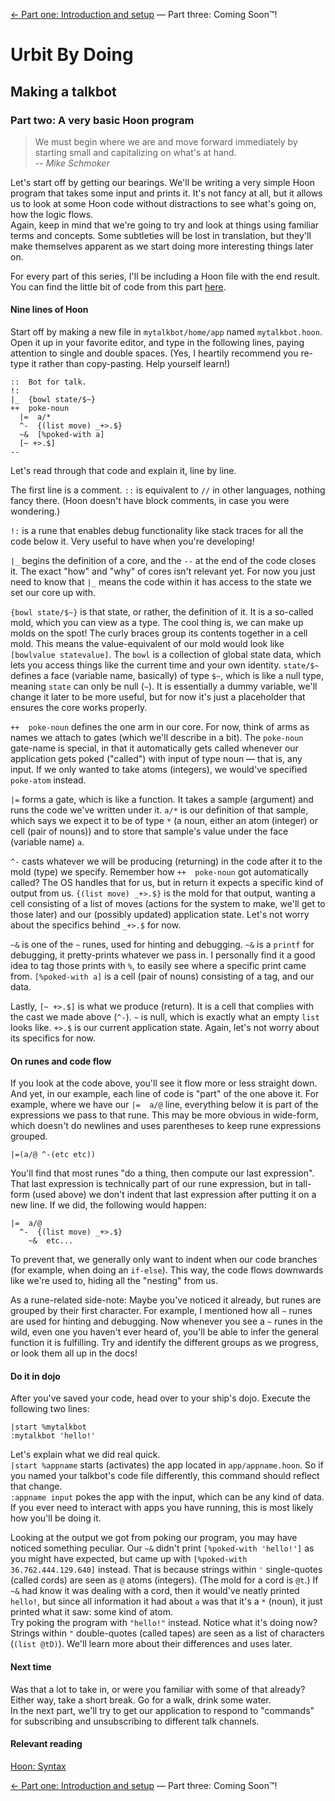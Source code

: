 [← Part one: Introduction and setup](../README.md) — Part three: Coming Soon™!

# Urbit By Doing
## Making a talkbot
### Part two: A very basic Hoon program

> We must begin where we are and move forward immediately by starting small and capitalizing on what's at hand.  
-- *Mike Schmoker*

Let's start off by getting our bearings. We'll be writing a very simple Hoon program that takes some input and prints it. It's not fancy at all, but it allows us to look at some Hoon code without distractions to see what's going on, how the logic flows.  
Again, keep in mind that we're going to try and look at things using familiar terms and concepts. Some subtleties will be lost in translation, but they'll make themselves apparent as we start doing more interesting things later on.

For every part of this series, I'll be including a Hoon file with the end result. You can find the little bit of code from this part [here](2.hoon).

#### Nine lines of Hoon

Start off by making a new file in `mytalkbot/home/app` named `mytalkbot.hoon`. Open it up in your favorite editor, and type in the following lines, paying attention to single and double spaces. (Yes, I heartily recommend you re-type it rather than copy-pasting. Help yourself learn!)

```
::  Bot for talk.
!:
|_  {bowl state/$~}
++  poke-noun
  |=  a/*
  ^-  {(list move) _+>.$}
  ~&  [%poked-with a]
  [~ +>.$]
--
```

Let's read through that code and explain it, line by line.

The first line is a comment. `::` is equivalent to `//` in other languages, nothing fancy there. (Hoon doesn't have block comments, in case you were wondering.)

`!:` is a rune that enables debug functionality like stack traces for all the code below it. Very useful to have when you're developing!

`|_` begins the definition of a core, and the `--` at the end of the code closes it. The exact "how" and "why" of cores isn't relevant yet. For now you just need to know that `|_` means the code within it has access to the state we set our core up with.

`{bowl state/$~}` is that state, or rather, the definition of it. It is a so-called mold, which you can view as a type. The cool thing is, we can make up molds on the spot! The curly braces group its contents together in a cell mold. This means the value-equivalent of our mold would look like `[bowlvalue statevalue]`. The `bowl` is a collection of global state data, which lets you access things like the current time and your own identity. `state/$~` defines a face (variable name, basically) of type `$~`, which is like a null type, meaning `state` can only be null (`~`). It is essentially a dummy variable, we'll change it later to be more useful, but for now it's just a placeholder that ensures the core works properly.

`++  poke-noun` defines the one arm in our core. For now, think of arms as names we attach to gates (which we'll describe in a bit). The `poke-noun` gate-name is special, in that it automatically gets called whenever our application gets poked ("called") with input of type noun — that is, any input. If we only wanted to take atoms (integers), we would've specified `poke-atom` instead.

`|=` forms a gate, which is like a function. It takes a sample (argument) and runs the code we've written under it. `a/*` is our definition of that sample, which says we expect it to be of type `*` (a noun, either an atom (integer) or cell (pair of nouns)) and to store that sample's value under the face (variable name) `a`.

`^-` casts whatever we will be producing (returning) in the code after it to the mold (type) we specify. Remember how `++  poke-noun` got automatically called? The OS handles that for us, but in return it expects a specific kind of output from us. `{(list move) _+>.$}` is the mold for that output, wanting a cell consisting of a list of moves (actions for the system to make, we'll get to those later) and our (possibly updated) application state. Let's not worry about the specifics behind `_+>.$` for now.

`~&` is one of the `~` runes, used for hinting and debugging. `~&` is a `printf` for debugging, it pretty-prints whatever we pass in. I personally find it a good idea to tag those prints with `%`, to easily see where a specific print came from. `[%poked-with a]` is a cell (pair of nouns) consisting of a tag, and our data.

Lastly, `[~ +>.$]` is what we produce (return). It is a cell that complies with the cast we made above (`^-`). `~` is null, which is exactly what an empty `list` looks like. `+>.$` is our current application state. Again, let's not worry about its specifics for now.

#### On runes and code flow

If you look at the code above, you'll see it flow more or less straight down. And yet, in our example, each line of code is "part" of the one above it. For example, where we have our `|=  a/@` line, everything below it is part of the expressions we pass to that rune. This may be more obvious in wide-form, which doesn't do newlines and uses parentheses to keep rune expressions grouped.

```
|=(a/@ ^-(etc etc))
```

You'll find that most runes "do a thing, then compute our last expression". That last expression is technically part of our rune expression, but in tall-form (used above) we don't indent that last expression after putting it on a new line. If we did, the following would happen:

```
|=  a/@
  ^-  {(list move) _+>.$}
    ~&  etc...
```

To prevent that, we generally only want to indent when our code branches (for example, when doing an `if-else`). This way, the code flows downwards like we're used to, hiding all the "nesting" from us.

As a rune-related side-note: Maybe you've noticed it already, but runes are grouped by their first character. For example, I mentioned how all `~` runes are used for hinting and debugging. Now whenever you see a `~` runes in the wild, even one you haven't ever heard of, you'll be able to infer the general function it is fulfilling. Try and identify the different groups as we progress, or look them all up in the docs!

#### Do it in dojo

After you've saved your code, head over to your ship's dojo. Execute the following two lines:

```
|start %mytalkbot
:mytalkbot 'hello!'
```

Let's explain what we did real quick.  
`|start %appname` starts (activates) the app located in `app/appname.hoon`. So if you named your talkbot's code file differently, this command should reflect that change.  
`:appname input` pokes the app with the input, which can be any kind of data. If you ever need to interact with apps you have running, this is most likely how you'll be doing it.

Looking at the output we got from poking our program, you may have noticed something peculiar. Our `~&` didn't print `[%poked-with 'hello!']` as you might have expected, but came up with `[%poked-with 36.762.444.129.640]` instead. That is because strings within `'` single-quotes (called cords) are seen as `@` atoms (integers). (The mold for a cord is `@t`.) If `~&` had know it was dealing with a cord, then it would've neatly printed `hello!`, but since all information it had about `a` was that it's a `*` (noun), it just printed what it saw: some kind of atom.  
Try poking the program with `"hello!"` instead. Notice what it's doing now? Strings within `"` double-quotes (called tapes) are seen as a list of characters (`(list @tD)`). We'll learn more about their differences and uses later.


#### Next time

Was that a lot to take in, or were you familiar with some of that already? Either way, take a short break. Go for a walk, drink some water.  
In the next part, we'll try to get our application to respond to "commands" for subscribing and unsubscribing to different talk channels.

#### Relevant reading

[Hoon: Syntax](http://urbit.org/docs/hoon/syntax/)

[← Part one: Introduction and setup](../README.md) — Part three: Coming Soon™!